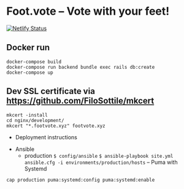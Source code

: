 # Foot.vote – Vote with your feet!

[![Netlify Status](https://api.netlify.com/api/v1/badges/0ab46ae3-8861-45d1-8ab6-dbfd8574c807/deploy-status)](https://app.netlify.com/sites/footvote/deploys)

## Docker run
```
docker-compose build
docker-compose run backend bundle exec rails db:create
docker-compose up
```

## Dev SSL certificate via https://github.com/FiloSottile/mkcert
```
mkcert -install
cd nginx/development/
mkcert "*.footvote.xyz" footvote.xyz
```


* Deployment instructions
- Ansible
  - production
    `$ config/ansible`
    `$ ansible-playbook site.yml ansible.cfg -i environments/production/hosts`
– Puma with Systemd

```
cap production puma:systemd:config puma:systemd:enable
```

